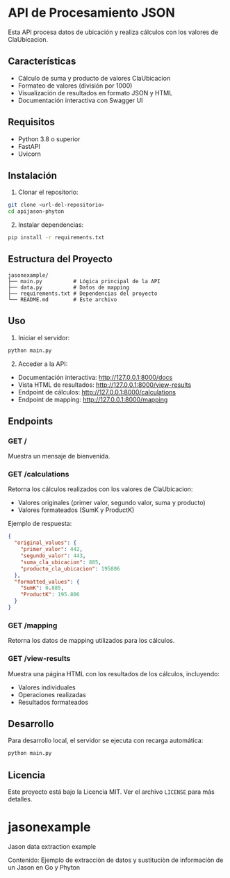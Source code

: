# API de Procesamiento JSON

Esta API procesa datos de ubicación y realiza cálculos con los valores de ClaUbicacion.

## Características

- Cálculo de suma y producto de valores ClaUbicacion
- Formateo de valores (división por 1000)
- Visualización de resultados en formato JSON y HTML
- Documentación interactiva con Swagger UI

## Requisitos

- Python 3.8 o superior
- FastAPI
- Uvicorn

## Instalación

1. Clonar el repositorio:
```bash
git clone <url-del-repositorio>
cd apijason-phyton
```

2. Instalar dependencias:
```bash
pip install -r requirements.txt
```

## Estructura del Proyecto

```
jasonexample/
├── main.py          # Lógica principal de la API
├── data.py          # Datos de mapping
├── requirements.txt # Dependencias del proyecto
└── README.md        # Este archivo
```

## Uso

1. Iniciar el servidor:
```bash
python main.py
```

2. Acceder a la API:
- Documentación interactiva: http://127.0.0.1:8000/docs
- Vista HTML de resultados: http://127.0.0.1:8000/view-results
- Endpoint de cálculos: http://127.0.0.1:8000/calculations
- Endpoint de mapping: http://127.0.0.1:8000/mapping

## Endpoints

### GET /
Muestra un mensaje de bienvenida.

### GET /calculations
Retorna los cálculos realizados con los valores de ClaUbicacion:
- Valores originales (primer valor, segundo valor, suma y producto)
- Valores formateados (SumK y ProductK)

Ejemplo de respuesta:
```json
{
  "original_values": {
    "primer_valor": 442,
    "segundo_valor": 443,
    "suma_cla_ubicacion": 885,
    "producto_cla_ubicacion": 195806
  },
  "formatted_values": {
    "SumK": 0.885,
    "ProductK": 195.806
  }
}
```

### GET /mapping
Retorna los datos de mapping utilizados para los cálculos.

### GET /view-results
Muestra una página HTML con los resultados de los cálculos, incluyendo:
- Valores individuales
- Operaciones realizadas
- Resultados formateados

## Desarrollo

Para desarrollo local, el servidor se ejecuta con recarga automática:
```bash
python main.py
```

## Licencia

Este proyecto está bajo la Licencia MIT. Ver el archivo `LICENSE` para más detalles.

# jasonexample 

Jason data extraction example

Contenido:
  Ejemplo de extracciòn de datos y sustituciòn de informaciòn de un Jason en Go y Phyton
  
